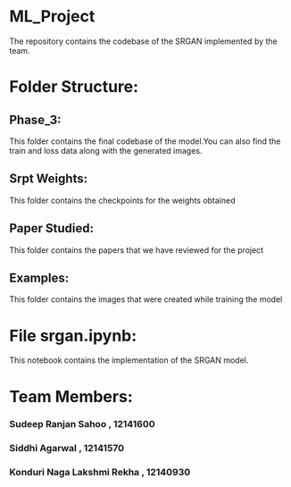 # ML_Project
The repository contains the codebase of the SRGAN implemented by the team.
# Folder Structure:
## Phase_3:
  This folder contains the final codebase of the model.You can also find the train and loss data along with the generated images.
## Srpt Weights:
  This folder contains the checkpoints for the weights obtained
## Paper Studied:
  This folder contains the papers that we have reviewed for the project
## Examples:
 This folder contains the images that were created while training the model
# File srgan.ipynb:
This notebook contains the implementation of the SRGAN model.


# Team Members:
  ### Sudeep Ranjan Sahoo , 12141600
  ### Siddhi Agarwal , 12141570
  ### Konduri Naga Lakshmi Rekha , 12140930
